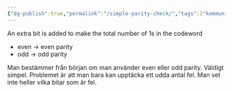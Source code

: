 ```yaml
---
{"dg-publish":true,"permalink":"/simple-parity-check/","tags":["kommunikationssystem"]}
---
```


An extra bit is added to make the total number of 1s in the codeword
- even → even parity
- odd → odd parity

Man bestämmer från början om man använder even eller odd parity. Väldigt simpel. Problemet är att man bara kan upptäcka ett udda antal fel. Man vet inte heller vilka bitar som är fel.
